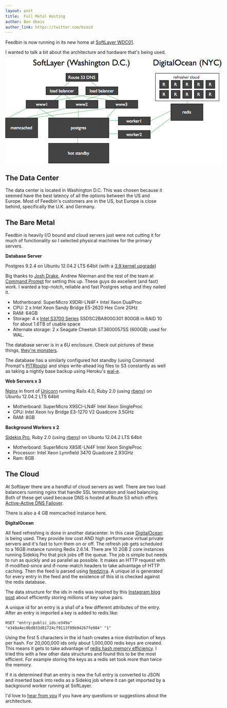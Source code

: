 ```yaml
---
layout: post
title:  Full Metal Hosting
author: Ben Ubois
author_link: https://twitter.com/bsaid
---
```


Feedbin is now running in its new home at [SoftLayer WDC01](http://www.softlayer.com/).

I wanted to talk a bit about the architecture and hardware that's being used.

<img src="/assets/images/2013-06-28/architecture.png" style="max-width: 697px;" />

The Data Center
---------------

The data center is located in Washington D.C. This was chosen because it seemed have the best latency of all the options between the US and Europe. Most of Feedbin's customers are in the US, but Europe is close behind, specifically the U.K. and Germany.

The Bare Metal
--------------

Feedbin is heavily I/O bound and cloud servers just were not cutting it for much of functionality so I selected physical machines for the primary servers.

**Database Server**

Postgres 9.2.4 on Ubuntu 12.04.2 LTS 64bit (with a [3.9 kernel upgrade](http://commandprompt.com/blogs/joshua_drake/2013/06/the_steaming_pile_that_is_precise_with_kernel_32))

Big thanks to [Josh Drake](http://www.commandprompt.com/blogs/joshua_drake/), Andrew Nierman and the rest of the team at [Command Prompt](http://commandprompt.com/) for setting this up. These guys do excellent (and fast) work. I wanted a top-notch, reliable and fast Postgres setup and they nailed it.

- Motherboard: SuperMicro X9DRI-LN4F+ Intel Xeon DualProc
- CPU: 2 x Intel Xeon Sandy Bridge E5-2620 Hex Core 2GHz
- RAM: 64GB
- Storage: 4 x [Intel S3700 Series](http://www.anandtech.com/show/6432/the-intel-ssd-dc-s3700-intels-3rd-generation-controller-analyzed) SSDSC2BA800G301 800GB in RAID 10 for about 1.6TB of usable space
- Alternate storage: 2 x Seagate Cheetah ST3600057SS (600GB) used for WAL.

The database server is in a 6U enclosure. Check out pictures of these things, [they're monsters](http://tinyurl.com/nt7wclk).

The database has a similarly configured hot standby (using Command Prompt's [PITRtools](https://github.com/commandprompt/PITRTools)) and ships write-ahead log files to S3 constantly as well as taking a nightly base backup using Heroku's [wal-e](https://github.com/wal-e/wal-e).

**Web Servers x 3**

[Nginx](http://wiki.nginx.org/Main) in front of [Unicorn](http://unicorn.bogomips.org/) running Rails 4.0, Ruby 2.0 (using [rbenv](https://github.com/sstephenson/rbenv)) on Ubuntu 12.04.2 LTS 64bit

- Motherboard: SuperMicro X9SCI-LN4F Intel Xeon SingleProc
- CPU: Intel Xeon Ivy Bridge E3-1270 V2 Quadcore 3.5GHz 
- RAM: 8GB

**Background Workers x 2**

[Sidekiq Pro](http://sidekiq.org/pro/), Ruby 2.0 (using [rbenv](https://github.com/sstephenson/rbenv)) on Ubuntu 12.04.2 LTS 64bit

- Motherboard: SuperMicro X8SIE-LN4F Intel Xeon SingleProc
- Processor: Intel Xeon Lynnfield 3470 Quadcore 2.93GHz
- Ram: 8GB

The Cloud
---------

At Softlayer there are a handful of cloud servers as well. There are two load balancers running nginx that handle SSL termination and load balancing. Both of these get used because DNS is hosted at Route 53 which offers [Active-Active DNS Failover](http://docs.aws.amazon.com/Route53/latest/DeveloperGuide/dns-failover-configuring.html).

There is also a 4 GB memcached instance here.

**DigitalOcean**

All feed refreshing is done in another datacenter. In this case [DigitalOcean](https://www.digitalocean.com/) is being used. They provide low cost AND high performance virtual private servers and it's fast to turn them on or off. The refresh job gets scheduled to a 16GB instance running Redis 2.6.14. There are 10 2GB 2 core instances running Sidekiq Pro that pick jobs off the queue. The job is simple but needs to run as quickly and as parallel as possible. It makes an HTTP request with if-modified-since and if-none-match headers to take advantage of HTTP caching. Then the feed is parsed using [feedzirra](https://github.com/pauldix/feedzirra). A unique id is generated for every entry in the feed and the existence of this id is checked against the redis database.

The data structure for the ids in redis was inspired by this [Instagram blog post](http://instagram-engineering.tumblr.com/post/12202313862/storing-hundreds-of-millions-of-simple-key-value-pairs) about efficiently storing millions of key value pairs. 

A unique id for an entry is a sha1 of a few different attributes of the entry. After an entry is imported a key is added to redis like:

    HSET "entry:public_ids:e349a" "e349a4ec0bd033d81724cf9113f09b94267fe984" "1"

Using the first 5 characters in the id hash creates a nice distribution of keys per hash. For 20,000,000 ids only about 1,000,000 redis keys are created. This means it gets to take advantage of [redis hash memory efficiency](http://redis.io/topics/memory-optimization). I tried this with a few other data structures and found this to be the most efficient. For example storing the keys as a redis set took more than twice the memory.

If it is determined that an entry is new the full entry is converted to JSON and inserted back into redis as a Sidekiq job where it can get imported by a background worker running at SoftLayer.

I'd love to [hear from you](mailto:ben@feedbin.me) if you have any questions or suggestions about the architecture.